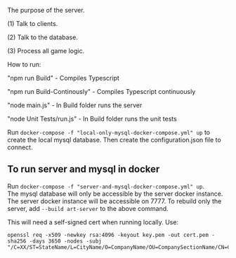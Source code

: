 The purpose of the server.

(1) Talk to clients.

(2) Talk to the database.

(3) Process all game logic.


How to run:

"npm run Build" - Compiles Typescript

"npm run Build-Continously" - Compiles Typescript continuously

"node main.js" - In Build folder runs the server

"node Unit Tests/run.js" - In Build folder runs the unit tests

Run `docker-compose -f "local-only-mysql-docker-compose.yml" up` to create the local mysql database. Then create the configuration.json file to connect.

## To run server and mysql in docker
Run `docker-compose -f "server-and-mysql-docker-compose.yml" up`.  
The mysql database will only be accessible by the server docker instance. The server docker instance will be accessible on 7777.
To rebuild only the server, add `--build art-server` to the above command.

This will need a self-signed cert when running locally. Use:
```
openssl req -x509 -newkey rsa:4096 -keyout key.pem -out cert.pem -sha256 -days 3650 -nodes -subj "/C=XX/ST=StateName/L=CityName/O=CompanyName/OU=CompanySectionName/CN=CommonNameOrHostname"
```